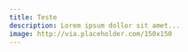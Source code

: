 ```yaml
---
title: Teste
description: Lorem ipsum dollor sit amet...
image: http://via.placeholder.com/150x150
---
```

